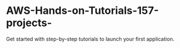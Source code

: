 # AWS-Hands-on-Tutorials-157-projects-
Get started with step-by-step tutorials to launch your first application. 
